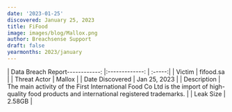 ```yaml
---
date: '2023-01-25'
discovered: January 25, 2023
title: FiFood
image: images/blog/Mallox.png
author: Breachsense Support
draft: false
yearmonths: 2023/january
---
```


| Data Breach Report------------:     |:-------------:    | :-----:|
| Victim      | fifood.sa      | 
| Threat Actor      | Mallox      | 
| Date Discovered      | Jan 25, 2023      | 
| Description      | The main activity of the First International Food Co Ltd is the import of high-quality food products and international registered trademarks.      | 
| Leak Size      | 2.58GB      | 

